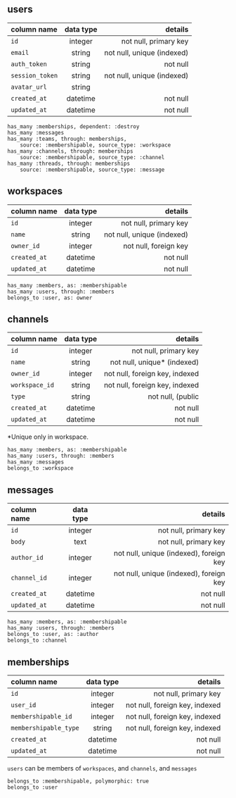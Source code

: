 ## users

<b> column name | data type | details </b>
:--|:-:|--:
`id` | integer | not null, primary key
`email` | string | not null, unique (indexed)
`auth_token` | string | not null
`session_token` | string | not null, unique (indexed)
`avatar_url` | string |
`created_at` | datetime | not null
`updated_at` | datetime | not null

	has_many :memberships, dependent: :destroy
	has_many :messages
	has_many :teams, through: memberships,
		source: :membershipable, source_type: :workspace
	has_many :channels, through: memberships
		source: :membershipable, source_type: :channel
	has_many :threads, through: memberships
		source: :membershipable, source_type: :message

## workspaces

<b> column name | data type | details </b>
:--|:-:|--:
`id` | integer | not null, primary key
`name` | string | not null, unique (indexed)
`owner_id` | integer | not null, foreign key
`created_at` | datetime | not null
`updated_at` | datetime | not null

	has_many :members, as: :membershipable
	has_many :users, through: :members
	belongs_to :user, as: owner

## channels

<b> column name | data type | details </b>
:--|:-:|--:
`id` | integer | not null, primary key
`name` | string | not null, unique* (indexed)
`owner_id` | integer | not null, foreign key, indexed
`workspace_id` | string | not null, foreign key, indexed
`type` | string | not null, (public|private|direct)
`created_at` | datetime | not null
`updated_at` | datetime | not null
*Unique only in workspace.

	has_many :members, as: :membershipable
	has_many :users, through: :members
	has_many :messages
	belongs_to :workspace

## messages

<b> column name | data type | details </b>
:--|:-:|--:
`id` | integer | not null, primary key
`body` | text | not null, primary key
`author_id` | integer | not null, unique (indexed), foreign key
`channel_id` | integer | not null, unique (indexed), foreign key
`created_at` | datetime | not null
`updated_at` | datetime | not null

	has_many :members, as: :membershipable
	has_many :users, through: :members
	belongs_to :user, as: :author
	belongs_to :channel

## memberships

<b> column name | data type | details </b>
:--|:-:|--:
`id` | integer | not null, primary key
`user_id` | integer | not null, foreign key, indexed
`membershipable_id` | integer | not null, foreign key, indexed
`membershipable_type` | string | not null, foreign key, indexed
`created_at` | datetime | not null
`updated_at` | datetime | not null

`users` can be members of `workspaces`, and `channels`, and `messages`

	belongs_to :membershipable, polymorphic: true
	belongs_to :user